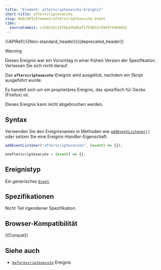 ```yaml
---
title: "Element: afterscriptexecute-Ereignis"
short-title: afterscriptexecute
slug: Web/API/Element/afterscriptexecute_event
l10n:
  sourceCommit: c15dc43c147bba7bdbaf2754831c59e5f44b98d2
---
```


{{APIRef}}{{Non-standard_header}}{{deprecated_header}}

> [!WARNING]
> Dieses Ereignis war ein Vorschlag in einer frühen Version der Spezifikation. Verlassen Sie sich nicht darauf.

Das **`afterscriptexecute`**-Ereignis wird ausgelöst, nachdem ein Skript ausgeführt wurde.

Es handelt sich um ein proprietäres Ereignis, das spezifisch für Gecko (Firefox) ist.

Dieses Ereignis kann nicht abgebrochen werden.

## Syntax

Verwenden Sie den Ereignisnamen in Methoden wie [`addEventListener()`](/de/docs/Web/API/EventTarget/addEventListener) oder setzen Sie eine Ereignis-Handler-Eigenschaft.

```js
addEventListener("afterscriptexecute", (event) => {});

onafterscriptexecute = (event) => {};
```

## Ereignistyp

Ein generisches [`Event`](/de/docs/Web/API/Event).

## Spezifikationen

Nicht Teil irgendeiner Spezifikation.

## Browser-Kompatibilität

{{Compat}}

## Siehe auch

- [`beforescriptexecute`](/de/docs/Web/API/Element/beforescriptexecute_event) Ereignis
